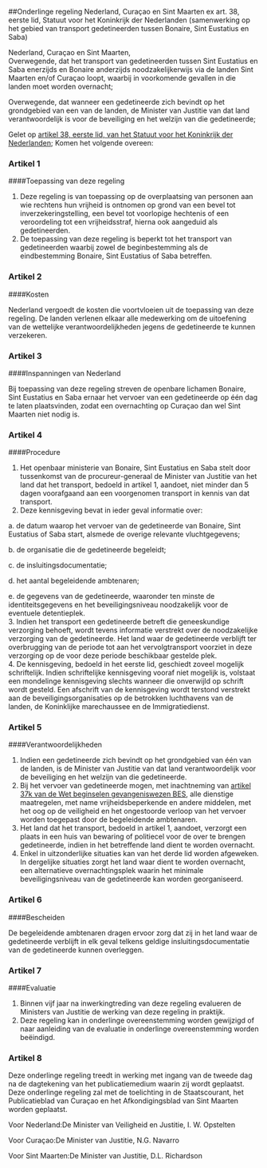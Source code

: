 <meta http-equiv='Content-Type' content='text/html; charset=utf-8' />

##Onderlinge regeling Nederland, Curaçao en Sint Maarten ex art. 38, eerste lid, Statuut voor het Koninkrijk der Nederlanden (samenwerking op het gebied van transport gedetineerden tussen Bonaire, Sint Eustatius en Saba)

Nederland, Curaçao en Sint Maarten,  
Overwegende, dat het transport van gedetineerden tussen Sint Eustatius en Saba enerzijds en Bonaire anderzijds noodzakelijkerwijs via de landen Sint Maarten en/of Curaçao loopt, waarbij in voorkomende gevallen in die landen moet worden overnacht;

Overwegende, dat wanneer een gedetineerde zich bevindt op het grondgebied van een van de landen, de Minister van Justitie van dat land verantwoordelijk is voor de beveiliging en het welzijn van die gedetineerde;

Gelet op [artikel 38, eerste lid, van het Statuut voor het Koninkrijk der Nederlanden](../../../../../../../../../../../../../../rijkswet/statuut/voor/het/koninkrijk/der/nederlanden/BWBR0002154/README.md);
Komen het volgende overeen:    

### Artikel  1  

####Toepassing van deze regeling

1.  Deze regeling is van toepassing op de overplaatsing van personen aan wie rechtens hun vrijheid is ontnomen op grond van een bevel tot inverzekeringstelling, een bevel tot voorlopige hechtenis of een veroordeling tot een vrijheidsstraf, hierna ook aangeduid als gedetineerden.   
2.  De toepassing van deze regeling is beperkt tot het transport van gedetineerden waarbij zowel de beginbestemming als de eindbestemming Bonaire, Sint Eustatius of Saba betreffen.  

### Artikel  2  

####Kosten

Nederland vergoedt de kosten die voortvloeien uit de toepassing van deze regeling. De landen verlenen elkaar alle medewerking om de uitoefening van de wettelijke verantwoordelijkheden jegens de gedetineerde te kunnen verzekeren. 

### Artikel  3  

####Inspanningen van Nederland

Bij toepassing van deze regeling streven de openbare lichamen Bonaire, Sint Eustatius en Saba ernaar het vervoer van een gedetineerde op één dag te laten plaatsvinden, zodat een overnachting op Curaçao dan wel Sint Maarten niet nodig is. 

### Artikel  4  

####Procedure

1.  Het openbaar ministerie van Bonaire, Sint Eustatius en Saba stelt door tussenkomst van de procureur-generaal de Minister van Justitie van het land dat het transport, bedoeld in artikel 1, aandoet, niet minder dan 5 dagen voorafgaand aan een voorgenomen transport in kennis van dat transport.   
2.  Deze kennisgeving bevat in ieder geval informatie over: 

a. de datum waarop het vervoer van de gedetineerde van Bonaire, Sint Eustatius of Saba start, alsmede de overige relevante vluchtgegevens;  

b. de organisatie die de gedetineerde begeleidt;  

c. de insluitingsdocumentatie;  

d. het aantal begeleidende ambtenaren;  

e. de gegevens van de gedetineerde, waaronder ten minste de identiteitsgegevens en het beveiligingsniveau noodzakelijk voor de eventuele detentieplek.     
3.  Indien het transport een gedetineerde betreft die geneeskundige verzorging behoeft, wordt tevens informatie verstrekt over de noodzakelijke verzorging van de gedetineerde. Het land waar de gedetineerde verblijft ter overbrugging van de periode tot aan het vervolgtransport voorziet in deze verzorging op de voor deze periode beschikbaar gestelde plek.   
4.  De kennisgeving, bedoeld in het eerste lid, geschiedt zoveel mogelijk schriftelijk. Indien schriftelijke kennisgeving vooraf niet mogelijk is, volstaat een mondelinge kennisgeving slechts wanneer die onverwijld op schrift wordt gesteld. Een afschrift van de kennisgeving wordt terstond verstrekt aan de beveiligingsorganisaties op de betrokken luchthavens van de landen, de Koninklijke marechaussee en de Immigratiedienst.  

### Artikel  5  

####Verantwoordelijkheden

1.  Indien een gedetineerde zich bevindt op het grondgebied van één van de landen, is de Minister van Justitie van dat land verantwoordelijk voor de beveiliging en het welzijn van die gedetineerde.   
2.  Bij het vervoer van gedetineerde mogen, met inachtneming van [artikel 37k van de Wet beginselen gevangeniswezen BES](../../../../../../../../../../../../../../wet-BES/wet/beginselen/gevangeniswezen/bes/BWBR0028596/README.md), alle dienstige maatregelen, met name vrijheidsbeperkende en andere middelen, met het oog op de veiligheid en het ongestoorde verloop van het vervoer worden toegepast door de begeleidende ambtenaren.   
3.  Het land dat het transport, bedoeld in artikel 1, aandoet, verzorgt een plaats in een huis van bewaring of politiecel voor de over te brengen gedetineerde, indien in het betreffende land dient te worden overnacht.   
4.  Enkel in uitzonderlijke situaties kan van het derde lid worden afgeweken. In dergelijke situaties zorgt het land waar dient te worden overnacht, een alternatieve overnachtingsplek waarin het minimale beveiligingsniveau van de gedetineerde kan worden georganiseerd.  

### Artikel  6  

####Bescheiden

De begeleidende ambtenaren dragen ervoor zorg dat zij in het land waar de gedetineerde verblijft in elk geval telkens geldige insluitingsdocumentatie van de gedetineerde kunnen overleggen. 

### Artikel  7  

####Evaluatie

1.  Binnen vijf jaar na inwerkingtreding van deze regeling evalueren de Ministers van Justitie de werking van deze regeling in praktijk.   
2.  Deze regeling kan in onderlinge overeenstemming worden gewijzigd of naar aanleiding van de evaluatie in onderlinge overeenstemming worden beëindigd.  

### Artikel  8  

Deze onderlinge regeling treedt in werking met ingang van de tweede dag na de dagtekening van het publicatiemedium waarin zij wordt geplaatst. 
Deze onderlinge regeling zal met de toelichting in de Staatscourant, het Publicatieblad van Curaçao en het Afkondigingsblad van Sint Maarten worden geplaatst.  

Voor Nederland:De 
Minister van Veiligheid en Justitie, 
I. W. Opstelten   

Voor Curaçao:De 
Minister van Justitie, 
N.G. Navarro   

Voor Sint Maarten:De 
Minister van Justitie, 
D.L. Richardson     
